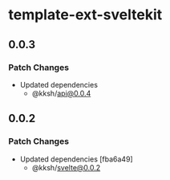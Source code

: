 # template-ext-sveltekit

## 0.0.3

### Patch Changes

- Updated dependencies
  - @kksh/api@0.0.4

## 0.0.2

### Patch Changes

- Updated dependencies [fba6a49]
  - @kksh/svelte@0.0.2
